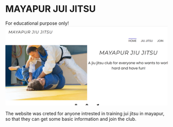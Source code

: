  # MAYAPUR JUI JITSU
 For educational purpose only!
 ![](assets/images/Screenshot(1).png)

 The website was creted for anyone intrested in training jui jitsu in mayapur, so that they can get some basic information and join the club.

 


 
 